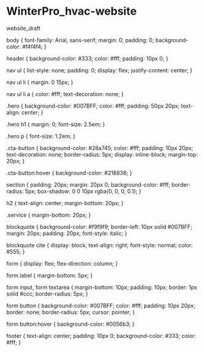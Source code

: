 #  WinterPro_hvac-website
website_draft

body {
    font-family: Arial, sans-serif;
    margin: 0;
    padding: 0;
    background-color: #f4f4f4;
}

header {
    background-color: #333;
    color: #fff;
    padding: 10px 0;
}

nav ul {
    list-style: none;
    padding: 0;
    display: flex;
    justify-content: center;
}

nav ul li {
    margin: 0 15px;
}

nav ul li a {
    color: #fff;
    text-decoration: none;
}

.hero {
    background-color: #007BFF;
    color: #fff;
    padding: 50px 20px;
    text-align: center;
}

.hero h1 {
    margin: 0;
    font-size: 2.5em;
}

.hero p {
    font-size: 1.2em;
}

.cta-button {
    background-color: #28a745;
    color: #fff;
    padding: 10px 20px;
    text-decoration: none;
    border-radius: 5px;
    display: inline-block;
    margin-top: 20px;
}

.cta-button:hover {
    background-color: #218838;
}

section {
    padding: 20px;
    margin: 20px 0;
    background-color: #fff;
    border-radius: 5px;
    box-shadow: 0 0 10px rgba(0, 0, 0, 0.1);
}

h2 {
    text-align: center;
    margin-bottom: 20px;
}

.service {
    margin-bottom: 20px;
}

blockquote {
    background-color: #f9f9f9;
    border-left: 10px solid #007BFF;
    margin: 20px;
    padding: 20px;
    font-style: italic;
}

blockquote cite {
    display: block;
    text-align: right;
    font-style: normal;
    color: #555;
}

form {
    display: flex;
    flex-direction: column;
}

form label {
    margin-bottom: 5px;
}

form input, form textarea {
    margin-bottom: 10px;
    padding: 10px;
    border: 1px solid #ccc;
    border-radius: 5px;
}

form button {
    background-color: #007BFF;
    color: #fff;
    padding: 10px 20px;
    border: none;
    border-radius: 5px;
    cursor: pointer;
}

form button:hover {
    background-color: #0056b3;
}

footer {
    text-align: center;
    padding: 10px 0;
    background-color: #333;
    color: #fff;
}
